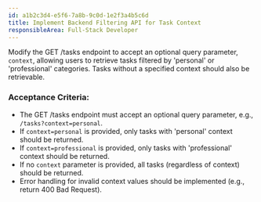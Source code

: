 ```yaml
---
id: a1b2c3d4-e5f6-7a8b-9c0d-1e2f3a4b5c6d
title: Implement Backend Filtering API for Task Context
responsibleArea: Full-Stack Developer
---
```

Modify the GET /tasks endpoint to accept an optional query parameter, `context`, allowing users to retrieve tasks filtered by 'personal' or 'professional' categories. Tasks without a specified context should also be retrievable.

### Acceptance Criteria:
*   The GET /tasks endpoint must accept an optional query parameter, e.g., `/tasks?context=personal`.
*   If `context=personal` is provided, only tasks with 'personal' context should be returned.
*   If `context=professional` is provided, only tasks with 'professional' context should be returned.
*   If no `context` parameter is provided, all tasks (regardless of context) should be returned.
*   Error handling for invalid context values should be implemented (e.g., return 400 Bad Request).